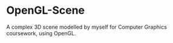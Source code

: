 # OpenGL-Scene
A complex 3D scene modelled by myself for Computer Graphics coursework, using OpenGL.
